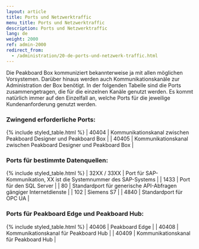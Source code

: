 ```yaml
---
layout: article
title: Ports und Netzwerktraffic
menu_title: Ports und Netzwerktraffic
description: Ports und Netzwerktraffic
lang: de
weight: 2000
ref: admin-2000
redirect_from:
  - /administration/20-de-ports-und-netzwerk-traffic.html
---
```


Die Peakboard Box kommuniziert bekannterweise ja mit allen möglichen Vorsystemen. Darüber hinaus werden auch Kommunikationskanäle zur Administration der Box benötigt. In der folgenden Tabelle sind die Ports zusammengetragen, die für die einzelnen Kanäle genutzt werden. Es kommt natürlich immer auf den Einzelfall an, welche Ports für die jeweilige Kundenanforderung genutzt werden.

### Zwingend erforderliche Ports:
{% include styled_table.html %}
| 40404       | Kommunikationskanal zwischen Peakboard Designer und Peakboard Box |
| 40405       | Kommunikationskanal zwischen Peakboard Designer und Peakboard Box |

### Ports für bestimmte Datenquellen:
{% include styled_table.html %}
| 32XX / 33XX | Port für SAP-Kommunikation, XX ist die Systemnummer des SAP-Systems |
| 1433        |	Port für den SQL Server |
| 80          |	Standardport für generische API-Abfragen gängiger Internetdienste |
| 102         |	Siemens S7 |
| 4840        |	Standardport für OPC UA |

### Ports für Peakboard Edge und Peakboard Hub:
{% include styled_table.html %}
| 40406       |	Peakboard Edge |
| 40408       |	Kommunikationskanal für Peakboard Hub |
| 40409       |	Kommunikationskanal für Peakboard Hub |